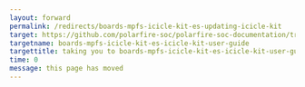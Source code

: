 ```yaml
---
layout: forward
permalink: /redirects/boards-mpfs-icicle-kit-es-updating-icicle-kit
target: https://github.com/polarfire-soc/polarfire-soc-documentation/tree/master/boards/mpfs-icicle-kit-es/icicle-kit-user-guide/icicle-kit-user-guide.md
targetname: boards-mpfs-icicle-kit-es-icicle-kit-user-guide
targettitle: taking you to boards-mpfs-icicle-kit-es-icicle-kit-user-guide
time: 0
message: this page has moved
---
```

